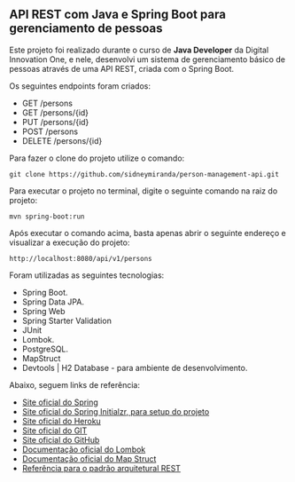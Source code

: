<h2>API REST com Java e Spring Boot para gerenciamento de pessoas</h2>

Este projeto foi realizado durante o curso de **Java Developer** da Digital Innovation One,
e nele, desenvolvi um sistema de gerenciamento básico de pessoas através de uma API REST, criada com o Spring Boot.


Os seguintes endpoints foram criados:

* GET /persons
* GET /persons/{id}
* PUT /persons/{id}
* POST /persons
* DELETE /persons/{id}


Para fazer o clone do projeto utilize o comando:

```
git clone https://github.com/sidneymiranda/person-management-api.git
```

Para executar o projeto no terminal, digite o seguinte comando na raiz do projeto:

```shell script
mvn spring-boot:run 
```

Após executar o comando acima, basta apenas abrir o seguinte endereço e visualizar a execução do projeto:

```
http://localhost:8080/api/v1/persons
```

Foram utilizadas as seguintes tecnologias:

* Spring Boot.
* Spring Data JPA.
* Spring Web
* Spring Starter Validation
* JUnit  
* Lombok.
* PostgreSQL.
* MapStruct  
* Devtools | H2 Database - para ambiente de desenvolvimento.


Abaixo, seguem links de referência:

* [Site oficial do Spring](https://spring.io/)
* [Site oficial do Spring Initialzr, para setup do projeto](https://start.spring.io/)
* [Site oficial do Heroku](https://www.heroku.com/)
* [Site oficial do GIT](https://git-scm.com/)
* [Site oficial do GitHub](http://github.com/)
* [Documentação oficial do Lombok](https://projectlombok.org/)
* [Documentação oficial do Map Struct](https://mapstruct.org/)
* [Referência para o padrão arquitetural REST](https://restfulapi.net/)
